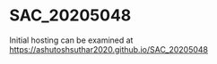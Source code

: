 # SAC_20205048
Initial hosting can be examined at https://ashutoshsuthar2020.github.io/SAC_20205048

